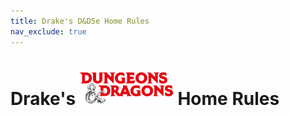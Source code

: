 ```yaml
---
title: Drake's D&D5e Home Rules
nav_exclude: true
---
```


# Drake's <img src='zzImages/Dungeons-And-Dragons-Logo-PNG-File.png' style= 'float:bottom; width:150px;'> Home Rules


